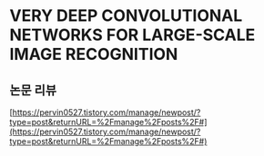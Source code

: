 # VERY DEEP CONVOLUTIONAL NETWORKS FOR LARGE-SCALE IMAGE RECOGNITION

## 논문 리뷰

[https://pervin0527.tistory.com/manage/newpost/?type=post&returnURL=%2Fmanage%2Fposts%2F#](https://pervin0527.tistory.com/manage/newpost/?type=post&returnURL=%2Fmanage%2Fposts%2F#)
